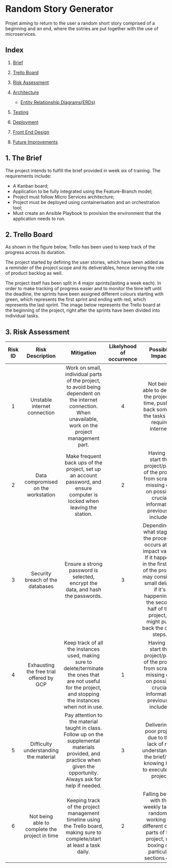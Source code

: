 # Random Story Generator

Projet aiming to return to the user a random short story comprised of a beginning and an end, where the sotries are put together with the use of microservices.

## Index

1. [Brief](#brief)
2. [Trello Board](#trello)
3. [Risk Assessment](#riskassessment)

4. [Architecture](#architecture)
   + [Entity Relationship Diagrams(ERDs)](#ERD)
   
5. [Testing](#testing)

6. [Deployment](#deployment)

7. [Front End Design](#design)

8. [Future Improvements](#improvements)


<a name="brief"></a>
## 1. The Brief 
   The project intends to fulfill the brief provided in week six of training.
   The requirements include: 
+ A Kanban board;
+ Application to be fully integrated using the Feature-Branch model;
+ Project must follow Micro Services architecture;
+ Project must be deployed using containerisation and an orchestration tool;
+ Must create an Ansible Playbook to provision the environment that the application needs to run.


<a name="trello"></a> 
## 2. Trello Board

As shown in  the figure below, Trello has been used to keep track of the progress across its duration.

The project started by defining the user stories, which have been added as a reminder of the project scope and its deliverables, hence serving the role of product backlog as well. 

The project  itself has been split in 4 major sprints(lasting a week each). In order to make tracking of progress easier and to monitor the time left until the deadline, the sprints have been assigned different colours starting with green, which represents the first sprint and ending with red, which represents the last sprint. The image below represents the Trello board at the beginning of the project, right after the sprints have been divided into individual tasks. 

 <a name="riskassessment"></a>
 ## 3. Risk Assessment
 
| Risk ID       | Risk Description   | Mitigation     | Likelyhood of occurrence |  Possible Impact  | Impact at occurrence| 
|:-------------:|:------------------:|:--------------:|:------------------------:|:-----------------:|:-------------------:|
| 1    | Unstable internet connection | Work on small, individual parts of the project, to avoid being dependent on the internet connection. When unavailable, work on the project management part. | 4 | Not being able to deliver the project in time, pushing back some of the tasks that require internet.| 3|
| 2    | Data compromised on the workstation | Make frequent back ups of the project, set up an account password, and ensure computer is locked when leaving the station.  | 2 | Having to start the project/parts of the project from scratch, missing out on possible crucial information previously included| 4|
| 3    | Security breach of the databases | Ensure a strong password is selected, encrypt the data, and hash the passwords. | 3 | Depending on what stage of the process it occurs at, its impact varies. If it happens in the first half of the project, may consist in small delays, if it's happening in the second half of the project, it might push back the other steps.| 5|
| 4    | Exhausting the free trial offered by GCP | Keep track of all the instances used, making sure to delete/terminate the ones that are not useful for the project, and stopping the instances when not in use. | 1 | Having to start the project/parts of the project from scratch, missing out on possible crucial information previously included| 5 |
| 5    | Difficulty understanding the material  | Pay attention to the material taught in class. Follow up on the supplemental materials provided, and practice when given the opportunity. Always ask for help if needed. | 3 | Delivering a poor project due to the lack of not understanding the brief/ not knowing how to execute the project| 4|
| 6    | Not being able to complete the project in time | Keeping track of the project management timeline using the Trello board, making sure to complete/start at least a task daily.  | 2 | Falling behind with the weekly tasks, randomly working on different other parts of the project, not boxing off particular sections of it | 5|
